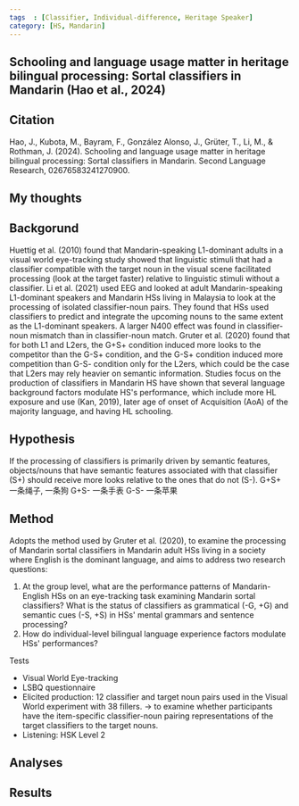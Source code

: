```yaml
---
tags  : [Classifier, Individual-difference, Heritage Speaker]
category: [HS, Mandarin]
---
```

## Schooling and language usage matter in heritage bilingual processing: Sortal classifiers in Mandarin (Hao et al., 2024)

## Citation 
Hao, J., Kubota, M., Bayram, F., González Alonso, J., Grüter, T., Li, M., & Rothman, J. (2024). Schooling and language usage matter in heritage bilingual processing: Sortal classifiers in Mandarin. Second Language Research, 02676583241270900.

## My thoughts

## Backgorund 
Huettig et al. (2010) found that Mandarin-speaking L1-dominant adults in a visual world eye-tracking study showed that linguistic stimuli that had a classifier compatible with the target noun in the visual scene facilitated processing (look at the target faster) relative to linguistic stimuli without a classifier. 
Li et al. (2021) used EEG and looked at adult Mandarin-speaking L1-dominant speakers and Mandarin HSs living in Malaysia to look at the processing of isolated classifier-noun pairs. They found that HSs used classifiers to predict and integrate the upcoming nouns to the same extent as the L1-dominant speakers. A larger N400 effect was found in classifier-noun mismatch than in classifier-noun match.
Gruter et al. (2020) found that for both L1 and L2ers, the G+S+ condition induced more looks to the competitor than the G-S+ condition, and the G-S+ condition induced more competition than G-S- condition only for the L2ers, which could be the case that L2ers may rely heavier on semantic information.
Studies focus on the production of classifiers in Mandarin HS have shown that several language background factors modulate HS's performance, which include more HL exposure and use (Kan, 2019), later age of onset of Acquisition (AoA) of the majority language, and having HL schooling. 

## Hypothesis 
If the processing of classifiers is primarily driven by semantic features, objects/nouns that have semantic features associated with that classifier (S+) should receive more looks relative to the ones that do not (S-).
G+S+ 一条绳子, 一条狗
G+S- 一条手表
G-S- 一条苹果

## Method
Adopts the method used by Gruter et al. (2020), to examine the processing of Mandarin sortal classifiers in Mandarin adult HSs living in a society where English is the dominant language, and aims to address two research questions: 
1. At the group level, what are the performance patterns of Mandarin-English HSs on an eye-tracking task examining Mandarin sortal classifiers? What is the status of classifiers as grammatical (-G, +G) and semantic cues (-S, +S) in HSs' mental grammars and sentence processing?
2. How do individual-level bilingual language experience factors modulate HSs' performances?

Tests 
- Visual World Eye-tracking
- LSBQ questionnaire
- Elicited production: 12 classifier and target noun pairs used in the Visual World experiment with 38 fillers. -> to examine whether participants have the item-specific classifier-noun pairing representations of the target classifiers to the target nouns. 
- Listening: HSK Level 2
## Analyses

## Results
